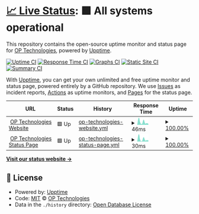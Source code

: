 # [📈 Live Status](https://OP-Technologies.github.io/status): <!--live status--> **🟩 All systems operational**

This repository contains the open-source uptime monitor and status page for [OP Technologies](https://OP-Technologies.github.io/status), powered by [Upptime](https://github.com/upptime/upptime).

[![Uptime CI](https://github.com/OP-Technologies/status/workflows/Uptime%20CI/badge.svg)](https://github.com/OP-Technologies/status/actions?query=workflow%3A%22Uptime+CI%22)
[![Response Time CI](https://github.com/OP-Technologies/status/workflows/Response%20Time%20CI/badge.svg)](https://github.com/OP-Technologies/status/actions?query=workflow%3A%22Response+Time+CI%22)
[![Graphs CI](https://github.com/OP-Technologies/status/workflows/Graphs%20CI/badge.svg)](https://github.com/OP-Technologies/status/actions?query=workflow%3A%22Graphs+CI%22)
[![Static Site CI](https://github.com/OP-Technologies/status/workflows/Static%20Site%20CI/badge.svg)](https://github.com/OP-Technologies/status/actions?query=workflow%3A%22Static+Site+CI%22)
[![Summary CI](https://github.com/OP-Technologies/status/workflows/Summary%20CI/badge.svg)](https://github.com/OP-Technologies/status/actions?query=workflow%3A%22Summary+CI%22)

With [Upptime](https://upptime.js.org), you can get your own unlimited and free uptime monitor and status page, powered entirely by a GitHub repository. We use [Issues](https://github.com/OP-Technologies/status/issues) as incident reports, [Actions](https://github.com/OP-Technologies/status/actions) as uptime monitors, and [Pages](https://OP-Technologies.github.io/status) for the status page.

<!--start: status pages-->
<!-- This summary is generated by Upptime (https://github.com/upptime/upptime) -->
<!-- Do not edit this manually, your changes will be overwritten -->
<!-- prettier-ignore -->
| URL | Status | History | Response Time | Uptime |
| --- | ------ | ------- | ------------- | ------ |
| <img alt="" src="https://icons.duckduckgo.com/ip3/op-technologies.github.io.ico" height="13"> [OP Technologies Website](https://OP-Technologies.github.io) | 🟩 Up | [op-technologies-website.yml](https://github.com/OP-Technologies/status/commits/HEAD/history/op-technologies-website.yml) | <details><summary><img alt="Response time graph" src="./graphs/op-technologies-website/response-time-week.png" height="20"> 46ms</summary><br><a href="https://OP-Technologies.github.io/status/history/op-technologies-website"><img alt="Response time 78" src="https://img.shields.io/endpoint?url=https%3A%2F%2Fraw.githubusercontent.com%2FOP-Technologies%2Fstatus%2FHEAD%2Fapi%2Fop-technologies-website%2Fresponse-time.json"></a><br><a href="https://OP-Technologies.github.io/status/history/op-technologies-website"><img alt="24-hour response time 47" src="https://img.shields.io/endpoint?url=https%3A%2F%2Fraw.githubusercontent.com%2FOP-Technologies%2Fstatus%2FHEAD%2Fapi%2Fop-technologies-website%2Fresponse-time-day.json"></a><br><a href="https://OP-Technologies.github.io/status/history/op-technologies-website"><img alt="7-day response time 46" src="https://img.shields.io/endpoint?url=https%3A%2F%2Fraw.githubusercontent.com%2FOP-Technologies%2Fstatus%2FHEAD%2Fapi%2Fop-technologies-website%2Fresponse-time-week.json"></a><br><a href="https://OP-Technologies.github.io/status/history/op-technologies-website"><img alt="30-day response time 78" src="https://img.shields.io/endpoint?url=https%3A%2F%2Fraw.githubusercontent.com%2FOP-Technologies%2Fstatus%2FHEAD%2Fapi%2Fop-technologies-website%2Fresponse-time-month.json"></a><br><a href="https://OP-Technologies.github.io/status/history/op-technologies-website"><img alt="1-year response time 78" src="https://img.shields.io/endpoint?url=https%3A%2F%2Fraw.githubusercontent.com%2FOP-Technologies%2Fstatus%2FHEAD%2Fapi%2Fop-technologies-website%2Fresponse-time-year.json"></a></details> | <details><summary><a href="https://OP-Technologies.github.io/status/history/op-technologies-website">100.00%</a></summary><a href="https://OP-Technologies.github.io/status/history/op-technologies-website"><img alt="All-time uptime 99.95%" src="https://img.shields.io/endpoint?url=https%3A%2F%2Fraw.githubusercontent.com%2FOP-Technologies%2Fstatus%2FHEAD%2Fapi%2Fop-technologies-website%2Fuptime.json"></a><br><a href="https://OP-Technologies.github.io/status/history/op-technologies-website"><img alt="24-hour uptime 100.00%" src="https://img.shields.io/endpoint?url=https%3A%2F%2Fraw.githubusercontent.com%2FOP-Technologies%2Fstatus%2FHEAD%2Fapi%2Fop-technologies-website%2Fuptime-day.json"></a><br><a href="https://OP-Technologies.github.io/status/history/op-technologies-website"><img alt="7-day uptime 100.00%" src="https://img.shields.io/endpoint?url=https%3A%2F%2Fraw.githubusercontent.com%2FOP-Technologies%2Fstatus%2FHEAD%2Fapi%2Fop-technologies-website%2Fuptime-week.json"></a><br><a href="https://OP-Technologies.github.io/status/history/op-technologies-website"><img alt="30-day uptime 99.95%" src="https://img.shields.io/endpoint?url=https%3A%2F%2Fraw.githubusercontent.com%2FOP-Technologies%2Fstatus%2FHEAD%2Fapi%2Fop-technologies-website%2Fuptime-month.json"></a><br><a href="https://OP-Technologies.github.io/status/history/op-technologies-website"><img alt="1-year uptime 99.95%" src="https://img.shields.io/endpoint?url=https%3A%2F%2Fraw.githubusercontent.com%2FOP-Technologies%2Fstatus%2FHEAD%2Fapi%2Fop-technologies-website%2Fuptime-year.json"></a></details>
| <img alt="" src="https://icons.duckduckgo.com/ip3/op-technologies.github.io.ico" height="13"> [OP Technologies Status Page](https://OP-Technologies.github.io/status) | 🟩 Up | [op-technologies-status-page.yml](https://github.com/OP-Technologies/status/commits/HEAD/history/op-technologies-status-page.yml) | <details><summary><img alt="Response time graph" src="./graphs/op-technologies-status-page/response-time-week.png" height="20"> 30ms</summary><br><a href="https://OP-Technologies.github.io/status/history/op-technologies-status-page"><img alt="Response time 83" src="https://img.shields.io/endpoint?url=https%3A%2F%2Fraw.githubusercontent.com%2FOP-Technologies%2Fstatus%2FHEAD%2Fapi%2Fop-technologies-status-page%2Fresponse-time.json"></a><br><a href="https://OP-Technologies.github.io/status/history/op-technologies-status-page"><img alt="24-hour response time 66" src="https://img.shields.io/endpoint?url=https%3A%2F%2Fraw.githubusercontent.com%2FOP-Technologies%2Fstatus%2FHEAD%2Fapi%2Fop-technologies-status-page%2Fresponse-time-day.json"></a><br><a href="https://OP-Technologies.github.io/status/history/op-technologies-status-page"><img alt="7-day response time 30" src="https://img.shields.io/endpoint?url=https%3A%2F%2Fraw.githubusercontent.com%2FOP-Technologies%2Fstatus%2FHEAD%2Fapi%2Fop-technologies-status-page%2Fresponse-time-week.json"></a><br><a href="https://OP-Technologies.github.io/status/history/op-technologies-status-page"><img alt="30-day response time 83" src="https://img.shields.io/endpoint?url=https%3A%2F%2Fraw.githubusercontent.com%2FOP-Technologies%2Fstatus%2FHEAD%2Fapi%2Fop-technologies-status-page%2Fresponse-time-month.json"></a><br><a href="https://OP-Technologies.github.io/status/history/op-technologies-status-page"><img alt="1-year response time 83" src="https://img.shields.io/endpoint?url=https%3A%2F%2Fraw.githubusercontent.com%2FOP-Technologies%2Fstatus%2FHEAD%2Fapi%2Fop-technologies-status-page%2Fresponse-time-year.json"></a></details> | <details><summary><a href="https://OP-Technologies.github.io/status/history/op-technologies-status-page">100.00%</a></summary><a href="https://OP-Technologies.github.io/status/history/op-technologies-status-page"><img alt="All-time uptime 100.00%" src="https://img.shields.io/endpoint?url=https%3A%2F%2Fraw.githubusercontent.com%2FOP-Technologies%2Fstatus%2FHEAD%2Fapi%2Fop-technologies-status-page%2Fuptime.json"></a><br><a href="https://OP-Technologies.github.io/status/history/op-technologies-status-page"><img alt="24-hour uptime 100.00%" src="https://img.shields.io/endpoint?url=https%3A%2F%2Fraw.githubusercontent.com%2FOP-Technologies%2Fstatus%2FHEAD%2Fapi%2Fop-technologies-status-page%2Fuptime-day.json"></a><br><a href="https://OP-Technologies.github.io/status/history/op-technologies-status-page"><img alt="7-day uptime 100.00%" src="https://img.shields.io/endpoint?url=https%3A%2F%2Fraw.githubusercontent.com%2FOP-Technologies%2Fstatus%2FHEAD%2Fapi%2Fop-technologies-status-page%2Fuptime-week.json"></a><br><a href="https://OP-Technologies.github.io/status/history/op-technologies-status-page"><img alt="30-day uptime 100.00%" src="https://img.shields.io/endpoint?url=https%3A%2F%2Fraw.githubusercontent.com%2FOP-Technologies%2Fstatus%2FHEAD%2Fapi%2Fop-technologies-status-page%2Fuptime-month.json"></a><br><a href="https://OP-Technologies.github.io/status/history/op-technologies-status-page"><img alt="1-year uptime 100.00%" src="https://img.shields.io/endpoint?url=https%3A%2F%2Fraw.githubusercontent.com%2FOP-Technologies%2Fstatus%2FHEAD%2Fapi%2Fop-technologies-status-page%2Fuptime-year.json"></a></details>

<!--end: status pages-->

[**Visit our status website →**](https://OP-Technologies.github.io/status)

## 📄 License

- Powered by: [Upptime](https://github.com/upptime/upptime)
- Code: [MIT](./LICENSE) © [OP Technologies](https://OP-Technologies.github.io/status)
- Data in the `./history` directory: [Open Database License](https://opendatacommons.org/licenses/odbl/1-0/)
